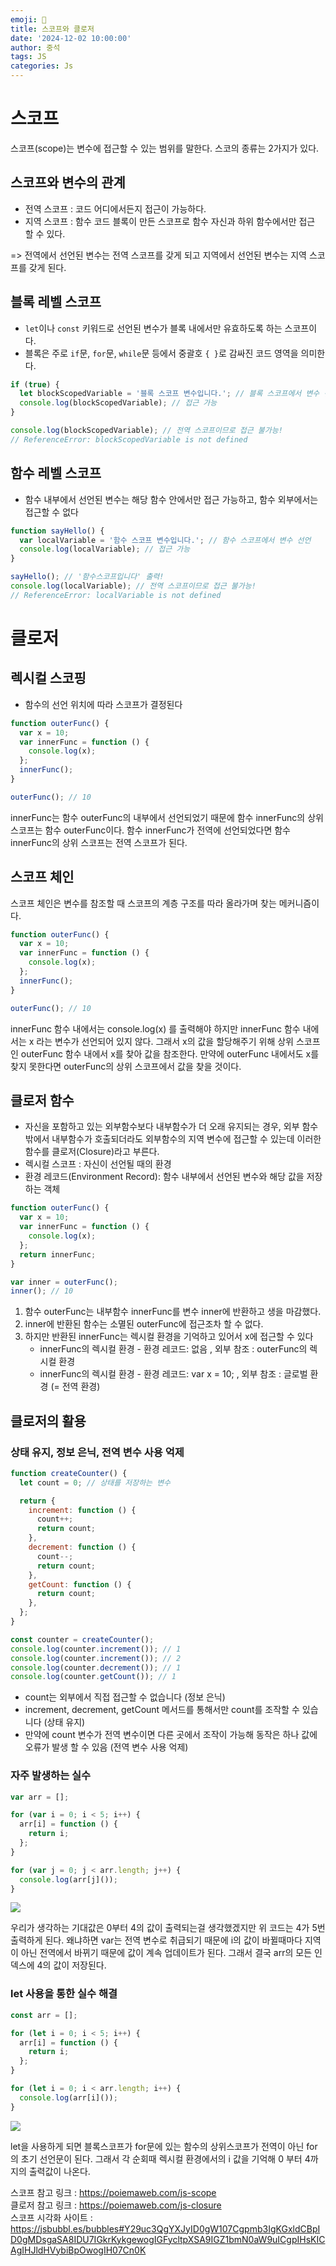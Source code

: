 ```yaml
---
emoji: 📝
title: 스코프와 클로저
date: '2024-12-02 10:00:00'
author: 중석
tags: JS
categories: Js
---
```


# 스코프

스코프(scope)는 변수에 접근할 수 있는 범위를 말한다. 스코의 종류는 2가지가 있다.

## 스코프와 변수의 관계

- 전역 스코프 : 코드 어디에서든지 접근이 가능하다.
- 지역 스코프 : 함수 코드 블록이 만든 스코프로 함수 자신과 하위 함수에서만 접근 할 수 있다.

=> 전역에서 선언된 변수는 전역 스코프를 갖게 되고 지역에서 선언된 변수는 지역 스코프를 갖게 된다.

## 블록 레벨 스코프

- `let`이나 `const` 키워드로 선언된 변수가 블록 내에서만 유효하도록 하는 스코프이다.
- 블록은 주로 `if`문, `for`문, `while`문 등에서 중괄호 `{ }`로 감싸진 코드 영역을 의미한다.

```js
if (true) {
  let blockScopedVariable = '블록 스코프 변수입니다.'; // 블록 스코프에서 변수 선언
  console.log(blockScopedVariable); // 접근 가능
}

console.log(blockScopedVariable); // 전역 스코프이므로 접근 불가능!
// ReferenceError: blockScopedVariable is not defined
```

## 함수 레벨 스코프

- 함수 내부에서 선언된 변수는 해당 함수 안에서만 접근 가능하고, 함수 외부에서는 접근할 수 없다

```js
function sayHello() {
  var localVariable = '함수 스코프 변수입니다.'; // 함수 스코프에서 변수 선언
  console.log(localVariable); // 접근 가능
}

sayHello(); // '함수스코프입니다' 출력!
console.log(localVariable); // 전역 스코프이므로 접근 불가능!
// ReferenceError: localVariable is not defined
```

# 클로저

## 렉시컬 스코핑

- 함수의 선언 위치에 따라 스코프가 결정된다

```js
function outerFunc() {
  var x = 10;
  var innerFunc = function () {
    console.log(x);
  };
  innerFunc();
}

outerFunc(); // 10
```

innerFunc는 함수 outerFunc의 내부에서 선언되었기 때문에 함수 innerFunc의 상위 스코프는 함수 outerFunc이다. 함수 innerFunc가 전역에 선언되었다면 함수 innerFunc의 상위 스코프는 전역 스코프가 된다.

## 스코프 체인

스코프 체인은 변수를 참조할 때 스코프의 계층 구조를 따라 올라가며 찾는 메커니즘이다.

```js
function outerFunc() {
  var x = 10;
  var innerFunc = function () {
    console.log(x);
  };
  innerFunc();
}

outerFunc(); // 10
```

innerFunc 함수 내에서는 console.log(x) 를 출력해야 하지만 innerFunc 함수 내에서는 x 라는 변수가 선언되어 있지 않다.
그래서 x의 값을 할당해주기 위해 상위 스코프인 outerFunc 함수 내에서 x를 찾아 값을 참조한다.
만약에 outerFunc 내에서도 x를 찾지 못한다면 outerFunc의 상위 스코프에서 값을 찾을 것이다.

## 클로저 함수

- 자신을 포함하고 있는 외부함수보다 내부함수가 더 오래 유지되는 경우, 외부 함수 밖에서 내부함수가 호출되더라도 외부함수의 지역 변수에 접근할 수 있는데 이러한 함수를 클로저(Closure)라고 부른다.
- 렉시컬 스코프 : 자신이 선언될 때의 환경
- 환경 레코드(Environment Record): 함수 내부에서 선언된 변수와 해당 값을 저장하는 객체

```js
function outerFunc() {
  var x = 10;
  var innerFunc = function () {
    console.log(x);
  };
  return innerFunc;
}

var inner = outerFunc();
inner(); // 10
```

1. 함수 outerFunc는 내부함수 innerFunc를 변수 inner에 반환하고 생을 마감했다.
2. inner에 반환된 함수는 소멸된 outerFunc에 접근조차 할 수 없다.
3. 하지만 반환된 innerFunc는 렉시컬 환경을 기억하고 있어서 x에 접근할 수 있다
   - innerFunc의 렉시컬 환경 - 환경 레코드: 없음 , 외부 참조 : outerFunc의 렉시컬 환경
   - innerFunc의 렉시컬 환경 - 환경 레코드: var x = 10; , 외부 참조 : 글로벌 환경 (= 전역 환경)

## 클로저의 활용

### 상태 유지, 정보 은닉, 전역 변수 사용 억제

```js
function createCounter() {
  let count = 0; // 상태를 저장하는 변수

  return {
    increment: function () {
      count++;
      return count;
    },
    decrement: function () {
      count--;
      return count;
    },
    getCount: function () {
      return count;
    },
  };
}

const counter = createCounter();
console.log(counter.increment()); // 1
console.log(counter.increment()); // 2
console.log(counter.decrement()); // 1
console.log(counter.getCount()); // 1
```

- count는 외부에서 직접 접근할 수 없습니다 (정보 은닉)
- increment, decrement, getCount 메서드를 통해서만 count를 조작할 수 있습니다 (상태 유지)
- 만약에 count 변수가 전역 변수이면 다른 곳에서 조작이 가능해 동작은 하나 값에 오류가 발생 할 수 있음 (전역 변수 사용 억제)

### 자주 발생하는 실수

```js
var arr = [];

for (var i = 0; i < 5; i++) {
  arr[i] = function () {
    return i;
  };
}

for (var j = 0; j < arr.length; j++) {
  console.log(arr[j]());
}
```

![](js_image/scope_var.png)

우리가 생각하는 기대값은 0부터 4의 값이 출력되는걸 생각했겠지만 위 코드는 4가 5번 출력하게 된다. 왜냐하면 var는 전역 변수로 취급되기 때문에 i의 값이 바뀔때마다 지역이 아닌 전역에서 바뀌기 때문에 값이 계속 업데이트가 된다. 그래서 결국 arr의 모든 인덱스에 4의 값이 저장된다.

### let 사용을 통한 실수 해결

```js
const arr = [];

for (let i = 0; i < 5; i++) {
  arr[i] = function () {
    return i;
  };
}

for (let i = 0; i < arr.length; i++) {
  console.log(arr[i]());
}
```

![](js_image/scope_let.png)

let을 사용하게 되면 블록스코프가 for문에 있는 함수의 상위스코프가 전역이 아닌 for의 초기 선언문이 된다.
그래서 각 순회때 렉시컬 환경에서의 i 값을 기억해 0 부터 4까지의 출력값이 나온다.

스코프 참고 링크 : https://poiemaweb.com/js-scope  
클로저 참고 링크 : https://poiemaweb.com/js-closure  
스코프 시각화 사이트 : https://jsbubbl.es/bubbles#Y29uc3QgYXJyID0gW107Cgpmb3IgKGxldCBpID0gMDsgaSA8IDU7IGkrKykgewogIGFycltpXSA9IGZ1bmN0aW9uICgpIHsKICAgIHJldHVybiBpOwogIH07Cn0K

```toc

```

